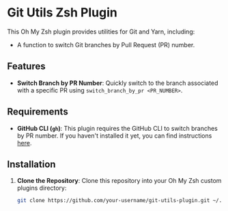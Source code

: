 # Git Utils Zsh Plugin

This Oh My Zsh plugin provides utilities for Git and Yarn, including:
- A function to switch Git branches by Pull Request (PR) number.

## Features

- **Switch Branch by PR Number**: Quickly switch to the branch associated with a specific PR using `switch_branch_by_pr <PR_NUMBER>`.

## Requirements

- **GitHub CLI (`gh`)**: This plugin requires the GitHub CLI to switch branches by PR number. If you haven't installed it yet, you can find instructions [here](https://cli.github.com/).

## Installation

1. **Clone the Repository**:
   Clone this repository into your Oh My Zsh custom plugins directory:

   ```bash
   git clone https://github.com/your-username/git-utils-plugin.git ~/.oh-my-zsh/custom/plugins/git-utils
   ```
